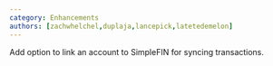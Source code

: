 ```yaml
---
category: Enhancements
authors: [zachwhelchel,duplaja,lancepick,latetedemelon]
---
```


Add option to link an account to SimpleFIN for syncing transactions.
